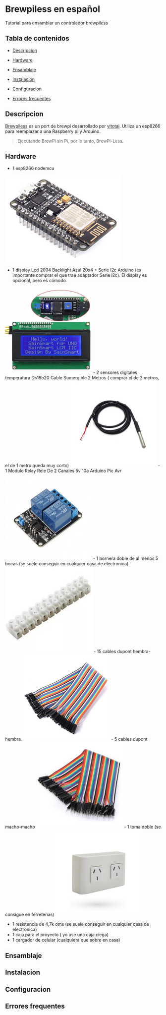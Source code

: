 # Brewpiless en español
Tutorial para ensamblar un controlador brewpiless


## Tabla de contenidos

- [Descripcion](#descripcion)

- [Hardware](#hardware)
- [Ensamblaje](#ensamblaje)
- [Instalacion](#instalacion)
- [Configuracion](#configuracion)
- [Errores frecuentes](#errores)

## Descripcion
[Brewpiless](https://github.com/vitotai) es un port de brewpi desarrollado por [vitotai](https://github.com/vitotai). Utiliza un esp8266 para reemplazar a una Raspberry pi y Arduino.

> Ejecutando BrewPi sin Pi, por lo tanto, BrewPi-Less.

## Hardware

- 1 esp8266 nodemcu
<img src="./img/esp8266.jpg" height="280">

- 1 display Lcd 2004 Backlight Azul 20x4 + Serie I2c Arduino (es importante comprar el que trae adaptador Serie l2c). El display es opcional, pero es cómodo.
<img src="./img/lcd.jpg" height="280">
- 2 sensores digitales temperatura Ds18b20 Cable Sumergible 2 Metros ( comprar el de 2 metros, el de 1 metro queda muy corto)
<img src="./img/sensor.jpg" height="280">
- 1 Modulo Relay Rele De 2 Canales 5v 10a Arduino Pic Avr
<img src="./img/relay.jpg" height="280">
- 1 bornera doble de al menos 5 bocas (se suele conseguir en cualquier casa de electronica)
<img src="./img/bornera.jpg" height="280">
- 15 cables dupont hembra-hembra. 
<img src="./img/Dupont-hembra.png" height="280">
- 5 cables dupont macho-macho
<img src="./img/hembra-macho.jpg" height="280">
- 1 toma doble (se consigue en ferreterías)
<img src="./img/toma-doble.jpg" height="280">

- 1 resistencia de 4,7k oms (se suele conseguir en cualquier casa de electronica)
- 1 caja para el proyecto ( yo use una caja ciega)
- 1 cargador de celular (cualquiera que sobre en casa)

## Ensamblaje

## Instalacion

## Configuracion

## Errores frequentes

